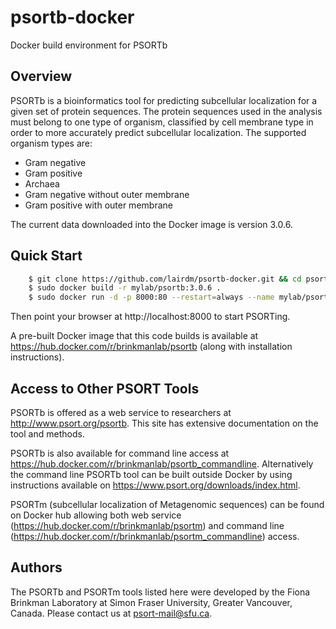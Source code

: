 # psortb-docker
Docker build environment for PSORTb

## Overview
PSORTb is a bioinformatics tool for predicting subcellular localization for a given set of protein sequences. The protein sequences used in the analysis must belong to one type of organism, classified by cell membrane type in order to more accurately predict subcellular localization. The supported organism types are:

   * Gram negative
   * Gram positive
   * Archaea
   * Gram negative without outer membrane
   * Gram positive with outer membrane
   
The current data downloaded into the Docker image is version 3.0.6.

## Quick Start
```bash
    $ git clone https://github.com/lairdm/psortb-docker.git && cd psortb-docker
    $ sudo docker build -r mylab/psortb:3.0.6 .
    $ sudo docker run -d -p 8000:80 --restart=always --name mylab/psortb:3.0.6
```

Then point your browser at http://localhost:8000 to start PSORTing.

A pre-built Docker image that this code builds is available at https://hub.docker.com/r/brinkmanlab/psortb (along with installation instructions).

## Access to Other PSORT Tools

PSORTb is offered as a web service to researchers at http://www.psort.org/psortb. This site has extensive documentation on the tool and methods.

PSORTb is also available for command line access at https://hub.docker.com/r/brinkmanlab/psortb_commandline. Alternatively the command line PSORTb tool can be built outside Docker by using instructions available on https://www.psort.org/downloads/index.html.

PSORTm (subcellular localization of Metagenomic sequences) can be found on Docker hub allowing both web service (https://hub.docker.com/r/brinkmanlab/psortm) and command line (https://hub.docker.com/r/brinkmanlab/psortm_commandline) access.

## Authors
The PSORTb and PSORTm tools listed here were developed by the Fiona Brinkman Laboratory at Simon Fraser University, Greater Vancouver, Canada.  Please contact us at psort-mail@sfu.ca.

